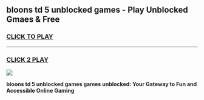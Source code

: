 
## bloons td 5 unblocked games - Play Unblocked Gmaes & Free
<h3>
<a href="https://news.freeplayer.one?title=bloons_td_5_unblocked_games&ref=23F">CLICK TO PLAY</a></h3>
<hr>

<h3>
<a href="https://news.freeplayer.one?title=bloons_td_5_unblocked_games&ref=23F">CLICK 2 PLAY</a>
  
</h3>

<a href="https://news.freeplayer.one?title=bloons_td_5_unblocked_games&ref=23F/"><img src="https://clearcache.store/games.png"></a>


**bloons td 5 unblocked games games unblocked: Your Gateway to Fun and Accessible Online Gaming**

